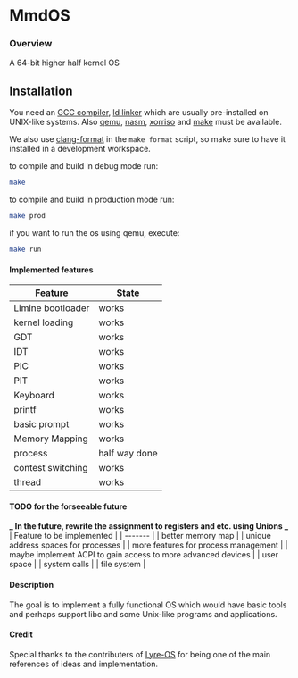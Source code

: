# MmdOS

### Overview

A 64-bit higher half kernel OS

## Installation

You need an [GCC compiler](https://gcc.gnu.org/), [ld linker](https://www.gnu.org/software/binutils/)
which are usually pre-installed on UNIX-like systems. Also [qemu](https://www.qemu.org/), [nasm](https://www.nasm.us/),
[xorriso](https://www.gnu.org/software/xorriso/) and [make](https://www.gnu.org/software/make/) must be available.

We also use [clang-format](https://releases.llvm.org/14.0.0/tools/clang/docs/ClangFormat.html) in the `make format` script, so make sure to have it installed in a development workspace.

to compile and build in debug mode run:

```sh
make
```

to compile and build in production mode run:

```sh
make prod
```

if you want to run the os using qemu, execute:

```sh
make run
```

#### Implemented features

| Feature           | State |
| ----------------- | ----- |
| Limine bootloader | works |
| kernel loading    | works |
| GDT               | works |
| IDT               | works |
| PIC               | works |
| PIT               | works |
| Keyboard          | works |
| printf            | works |
| basic prompt      | works |
| Memory Mapping    | works |
| process           | half way done |
| contest switching | works |
| thread | works |

#### TODO for the forseeable future

**_ In the future, rewrite the assignment to registers and etc. using Unions _**
| Feature to be implemented |
| ------- |
| better memory map |
| unique address spaces for processes |
| more features for process management |
| maybe implement ACPI to gain access to more advanced devices |
| user space |
| system calls |
| file system |

#### Description

The goal is to implement a fully functional OS which would have basic tools and 
perhaps support libc and some Unix-like programs and applications.

#### Credit

Special thanks to the contributers of [Lyre-OS](https://github.com/Lyre-OS/Lyre) 
for being one of the main references of ideas and implementation.
